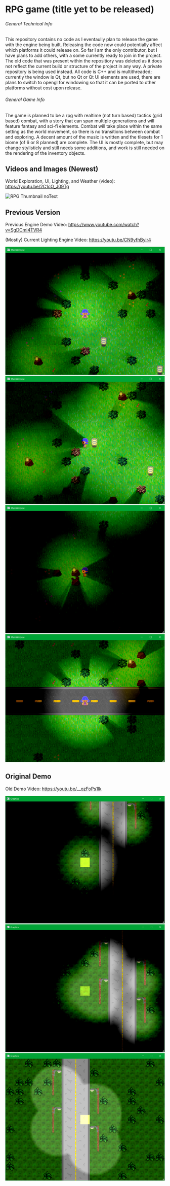 # RPG game (title yet to be released)
###### General Technical Info
This repository contains no code as I eventaully plan to release the game with the engine being built. Releasing the code
now could potentially affect which platforms it could release on. So far I am the only contributor, but I have plans to add others,
with a some currently ready to join in the project.
The old code that was present within the repositiory was deleted as it does not reflect the current build or structure of the project
in any way. A private repository is being used instead. All code is C++ and is multithreaded; currently the window is Qt, but no Qt or Qt UI elements are used, there are plans to switch to opengl for windowing so that it can be ported to other platforms without cost upon release.

###### General Game Info
The game is planned to be a rpg with realtime (not turn based) tactics (grid based) combat, with a story that can span multiple generations and will feature fantasy and sci-fi elements. Combat will take place within the same setting as the world movement, so there is no transitions between combat and exploring. A decent amount of the music is written and the tilesets for 1 biome (of 6 or 8 planned) are complete. The UI is mostly complete, but may change stylisticly and still needs some additions, and work is still needed on the rendering of the inventory objects.

## Videos and Images (Newest)

World Exploration, UI, Lighting, and Weather (video): https://youtu.be/2C1cO_J09Tg

![RPG Thumbnail noText](https://user-images.githubusercontent.com/44931507/224226406-05eacb21-fc28-4ad3-9f0a-7c24b3a00a82.png)

## Previous Version

Previous Engine Demo Video: https://www.youtube.com/watch?v=SgDCmi4TVR4

(Mostly) Current Lighting Engine Video: https://youtu.be/CN9yfhByir4

![View 1](https://github.com/Geist-of-the-Automaton/Untitled-Game/blob/master/Current%20Demo%20Images/gameDemo1.PNG)
![View 2](https://github.com/Geist-of-the-Automaton/Untitled-Game/blob/master/Current%20Demo%20Images/gameDemo2.PNG)
![View 3](https://github.com/Geist-of-the-Automaton/Untitled-Game/blob/master/Current%20Demo%20Images/gameDemo3.PNG)
![View 4](https://github.com/Geist-of-the-Automaton/Untitled-Game/blob/master/Current%20Demo%20Images/gameDemo4.PNG)

## Original Demo

Old Demo Video: https://youtu.be/__ozFoPs1lk

![Old Night View 1](https://github.com/Geist-of-the-Automaton/Untitled-Game/blob/master/Old%20Demo%20Images/gameDemo1.png)
![Old Night View 2](https://github.com/Geist-of-the-Automaton/Untitled-Game/blob/master/Old%20Demo%20Images/gameDemo2.png)
![Old Twilight View](https://github.com/Geist-of-the-Automaton/Untitled-Game/blob/master/Old%20Demo%20Images/gameDemo3.png)
